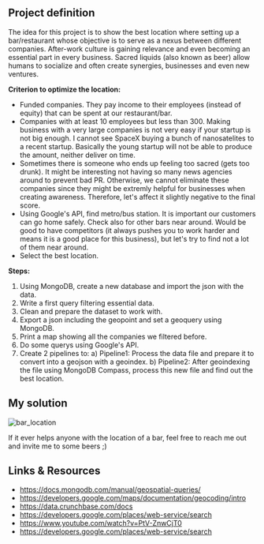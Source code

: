 ## Project definition

The idea for this project is to show the best location where setting up a bar/restaurant whose objective is to serve as a nexus between different companies. 
After-work culture is gaining relevance and even becoming an essential part in every business. Sacred liquids (also known as beer) allow humans to socialize and often create synergies, businesses and even new ventures. 

**Criterion to optimize the location:**
- Funded companies. They pay income to their employees (instead of equity) that can be spent at our restaurant/bar.
- Companies with at least 10 employees but less than 300. Making business with a very large companies is not very easy if your startup is not big enough. I cannot see SpaceX buying a bunch of nanosatelites to a recent startup. Basically the young startup will not be able to produce the amount, neither deliver on time.
- Sometimes there is someone who ends up feeling too sacred (gets too drunk). It might be interesting not having so many news agencies around to prevent bad PR. Otherwise, we cannot eliminate these companies since they might be extremly helpful for businesses when creating awareness. Therefore, let's affect it slightly negative to the final score. 
- Using Google's API, find metro/bus station. It is important our customers can go home safely. Check also for other bars near around. Would be good to have competitors (it always pushes you to work harder and means it is a good place for this business), but let's try to find not a lot of them near around.
- Select the best location.

**Steps:**
1. Using MongoDB, create a new database and import the json with the data.
2. Write a first query filtering essential data.
3. Clean and prepare the dataset to work with.
4. Export a json including the geopoint and set a geoquery using MongoDB.
5. Print a map showing all the companies we filtered before.
6. Do some querys using Google's API.
7. Create 2 pipelines to:
    a) Pipeline1: Process the data file and prepare it to convert into a geojson with a geoindex.
    b) Pipeline2: After geoindexing the file using MongoDB Compass, process this new file and find out the best location.


## My solution
![bar_location](https://github.com/aiborra11/visualizing-real-world-data-project/blob/master/images/barlocation.png)

If it ever helps anyone with the location of a bar, feel free to reach me out and invite me to some beers ;)
## Links & Resources

- https://docs.mongodb.com/manual/geospatial-queries/
- https://developers.google.com/maps/documentation/geocoding/intro
- https://data.crunchbase.com/docs
- https://developers.google.com/places/web-service/search
- https://www.youtube.com/watch?v=PtV-ZnwCjT0
- https://developers.google.com/places/web-service/search


